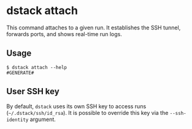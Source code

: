 # dstack attach

This command attaches to a given run. It establishes the SSH tunnel, forwards ports, and shows real-time run logs.

## Usage

<div class="termy">

```shell
$ dstack attach --help
#GENERATE#
```

</div>

## User SSH key

By default, `dstack` uses its own SSH key to access runs (`~/.dstack/ssh/id_rsa`).
It is possible to override this key via the `--ssh-identity` argument.

[//]: # (TODO: Provide examples)
